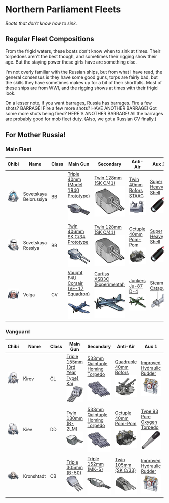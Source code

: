 # Northern Parliament Fleets
*Boats that don't know how to sink.*

## Regular Fleet Compositions

From the frigid waters, these boats don't know when to sink at times. Their torpedoes aren't the best though, and sometimes their rigging show their age. But the staying power these girls have are something else.

I'm not overly familiar with the Russian ships, but from what I have read, the general consensus is they have some good guns, torps are fairly bad, but the skills they have sometimes makes up for a bit of their shortfalls. Most of these ships are from WWI, and the rigging shows at times with their frigid look.

On a lesser note, if you want barrages, Russia has barrages. Fire a few shots? BARRAGE! Fire a few more shots? HAVE ANOTHER BARRAGE! Got some more shots being fired? HERE'S ANOTHER BARRAGE! All the barrages are probably good for mob fleet duty. (Also, we got a Russian CV finally.)

## For Mother Russia!
### Main Fleet

| Chibi | Name | Class | Main Gun | Secondary | Anti-Air | Aux 1 | Aux 2
| --- | --- | --- | --- | --- | --- | --- | --- |
| ![Sovetskaya Belorussiya](/imgs/SN/Sovetskaya_BelorussiyaChibi.png) | Sovetskaya Belorussiya | BB | [Triple 40mm (Model 1940 Prototype)][Triple 406mm 1940]<br />![Triple 406mm 1940](/imgs/Equip/Guns/406mm_triple_1940.png) | [Twin 128mm (SK C/41)][Twin 128mm SKC41]<br />![Twin 128mm SKC41](/imgs/Equip/Guns/128mm_twin_skc41_elite.png) | [Twin 40mm Bofors STAAG][40mm STAAG]<br />![Twin 40mm STAAG](/imgs/Equip/AntiAir/40_twin_bofors_staag_sr.png) | [Super Heavy Shell][SHS]<br />![SHS](/imgs/Equip/Auxillary/super_heavy_shell_sr.png) | [Autoloader][Autoloader]<br />![Autoloader](/imgs/Equip/Auxillary/autoloader.png) |
| ![Sovetskaya Rossiya](/imgs/SN/Sovetskaya_RossiyaChibi.png) | Sovetskaya Rossiya | BB | [Twin 406mm SK C/34 Prototype][Twin 406mm]<br />![Twin 406mm](/imgs/Equip/Guns/406mm_twin_SKC34_prototype.png) | [Twin 128mm (SK C/41)][Twin 128mm SKC41]<br />![Twin 128mm SKC41](/imgs/Equip/Guns/128mm_twin_skc41_elite.png) | [Octuple 40mm Pom-Pom][Pom Pom]<br />![Pom Pom](/imgs/Equip/AntiAir/40mm_octuple_pom_sr.png) | [Super Heavy Shell][SHS]<br />![SHS](/imgs/Equip/Auxillary/super_heavy_shell_sr.png) | [Type 1 Armor Piercing Shell][Type 1]<br />![Type 1 Shell](/imgs/Equip/Auxillary/type1_piercing_sr.png) |
| ![Volga](/imgs/SN/VolgaChibi.png) | Volga | CV | [Vought F4U Corsair (VF-17 Squadron)][VF4U]<br />![VF4U Corsair](/imgs/Equip/Aircraft/Fighters/vf4u_corsair_sr.png) | [Curtiss XSB3C (Experimental)][PR Helldiver]<br />![XSB3C Helldiver](/imgs/Equip/Aircraft/Dive/helldiver_exp_sr.png) | [Junkers Ju-87 D-4][Ju-87 D-4]<br />![Ju-87 D-4](/imgs/Equip/Aircraft/Torp/ju_87_d4.png) | [Steam Catapult][Catapult]<br />![Steam Catapult](/imgs/Equip/Auxillary/steam_catapult_sr.png) | [Steam Catapult][Catapult]<br />![Steam Catapult](/imgs/Equip/Auxillary/steam_catapult_sr.png) |

### Vanguard

| Chibi | Name | Class | Main Gun | Secondary | Anti-Air | Aux 1 | Aux 2
| --- | --- | --- | --- | --- | --- | --- | --- |
| ![Kirov](/imgs/SN/KirovChibi.png) | Kirov | CL | [Triple 155mm (3rd Year Type) Kai][Triple 155mm Kai]<br />![Triple 155mm Kai](/imgs/Equip/Guns/155mm_triple_kai.png) | [533mm Quintuple Homing Torpedo][533mm Quint Homing Torp]<br />![533 Quintuple Homing Torp](/imgs/Equip/Torps/533mm_quint_homing_torp_ur.png) | [Quadruple 40mm Bofors][40mm Bofors]<br />![40mm Bofors](/imgs/Equip/AntiAir/40mm_quad_bofors_sr.png) | [Improved Hydraulic Rudder][PR Rudder]<br />![PR Rudder](/imgs/Equip/Auxillary/pr_hydraulic_rudder_sr.png) | [Autoloader][Autoloader]<br />![Autoloader](/imgs/Equip/Auxillary/autoloader.png) |
| ![Kiev](/imgs/SN/KievChibi.png) | Kiev | DD | [Twin 130mm (B-2LM)][Twin 130mm]<br />![Twin 130mm (B-2LM)](/imgs/Equip/Guns/130mm_twin_b-2lm.png) | [533mm Quintuple Homing Torpedo][533mm Quint Homing Torp]<br />![533 Quintuple Homing Torp](/imgs/Equip/Torps/533mm_quint_homing_torp_ur.png) | [Octuple 40mm Pom-Pom][Pom Pom]<br />![Pom Pom](/imgs/Equip/AntiAir/40mm_octuple_pom_sr.png) | [Type 93 Pure Oxygen Torpedo][OxyTorp]<br />![Type 93 Oxygen Torpedo](/imgs/Equip/Auxillary/oxytorp_ur.png) | [High Performance Anti-Air Radar][Anti-Air Radar]<br />![Anti-Air Radar](/imgs/Equip/Auxillary/high_performance_anti-air.png) |
| ![Kronshtadt](/imgs/SN/KronshtadtChibi.png) | Kronshtadt | CB | [Triple 305mm (B-50)][Triple 305mm Mk15]<br />![Triple 305mm (B-50)](/imgs/Equip/Guns/305mm_triple_b50.png) | [Triple 152mm (MK-5)][Triple 152mm Mk5]<br />![Triple 152mm (MK-5)](/imgs/Equip/Guns/152mm_triple_b38.png) | [Twin 105mm (SK C/33)][Twin 105mm AA]<br />![105mm Twin SK C](/imgs/Equip/AntiAir/105mm_twin_skc_sr.png) | [Improved Hydraulic Rudder][PR Rudder]<br />![PR Rudder](/imgs/Equip/Auxillary/pr_hydraulic_rudder_sr.png) | [Autoloader][Autoloader]<br />![Autoloader](/imgs/Equip/Auxillary/autoloader.png) |


[40mm Bofors]: https://azurlane.koumakan.jp/Quadruple_40mm_Bofors_(Mk_2_Mount)#Type_3
[40mm STAAG]: https://azurlane.koumakan.jp/Twin_40mm_Bofors_STAAG
[Pom Pom]: https://azurlane.koumakan.jp/Octuple_40mm_Pom-Pom#Type_3
[Twin 105mm AA]: https://azurlane.koumakan.jp/Twin_105mm_AA_(SK_C/33)#Type_3

[Twin 128mm SKC41]: https://azurlane.koumakan.jp/Twin_128mm_(SK_C/41)#Type_3
[Twin 130mm]: https://azurlane.koumakan.jp/Twin_130mm_(B-2LM)#Type_3
[Triple 152mm Mk5]: https://azurlane.koumakan.jp/wiki/Triple_152mm_(MK-5)#Type_3-0
[Triple 155mm Kai]: https://azurlane.koumakan.jp/wiki/Triple_155mm_(3rd_Year_Type)_Kai
[Triple 305mm Mk15]: https://azurlane.koumakan.jp/wiki/Triple_305mm_(B-50)
[Triple 406mm 1940]: https://azurlane.koumakan.jp/wiki/Triple_406mm_(Model_1940_Prototype)
[Twin 406mm]: https://azurlane.koumakan.jp/Twin_406mm_(SK_C/34_Prototype)

[533mm Quint Homing Torp]: https://azurlane.koumakan.jp/533mm_Quintuple_Homing_Torpedo_Mount#Type_2

[Anti-Air Radar]: https://azurlane.koumakan.jp/High_Performance_Anti-Air_Radar
[Autoloader]: https://azurlane.koumakan.jp/Autoloader#Type_3
[Catapult]: https://azurlane.koumakan.jp/Steam_Catapult#Type_3
[OxyTorp]: https://azurlane.koumakan.jp/Type_93_Pure_Oxygen_Torpedo#Type_3
[PR Rudder]: https://azurlane.koumakan.jp/Improved_Hydraulic_Rudder
[SHS]: https://azurlane.koumakan.jp/Super_Heavy_Shell
[Type 1]: https://azurlane.koumakan.jp/Type_1_Armor_Piercing_Shell

[Ju-87 D-4]: https://azurlane.koumakan.jp/wiki/Junkers_Ju-87_D-4
[PR Helldiver]: https://azurlane.koumakan.jp/Curtiss_XSB3C_(Experimental)
[VF4U]: https://azurlane.koumakan.jp/Vought_F4U_Corsair_(VF-17_Squadron)
